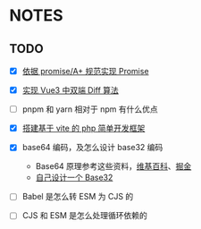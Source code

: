 # NOTES

## TODO

- [x] [依据 promise/A+ 规范实现 Promise](https://github.com/haiya6/notes/tree/main/promise)
- [x] [实现 Vue3 中双端 Diff 算法](https://github.com/haiya6/my-vue/blob/main/packages/runtime/src/renderer.ts#L211)
- [ ] pnpm 和 yarn 相对于 npm 有什么优点
- [x] [搭建基于 vite 的 php 简单开发框架](https://github.com/haiya6/notes/tree/main/vite-php)
- [x] base64 编码，及怎么设计 base32 编码
  + Base64 原理参考这些资料，[维基百科](https://zh.wikipedia.org/wiki/Base64)、[掘金](https://juejin.cn/post/6844903698045370376)
  + [自己设计一个 Base32](https://github.com/haiya6/notes/tree/main/mybase32)
- [ ] Babel 是怎么转 ESM 为 CJS 的
- [ ] CJS 和 ESM 是怎么处理循环依赖的
  